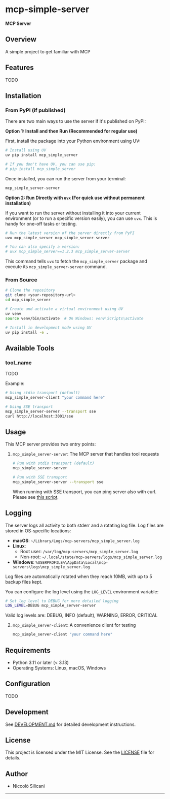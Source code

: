 # mcp-simple-server

**MCP Server**

## Overview

A simple project to get familiar with MCP

## Features

TODO

## Installation

### From PyPI (if published)

There are two main ways to use the server if it's published on PyPI:

**Option 1: Install and then Run (Recommended for regular use)**

First, install the package into your Python environment using UV:
```bash
# Install using UV
uv pip install mcp_simple_server

# If you don't have UV, you can use pip:
# pip install mcp_simple_server
```

Once installed, you can run the server from your terminal:
```bash
mcp_simple_server-server
```

**Option 2: Run Directly with `uvx` (For quick use without permanent installation)**

If you want to run the server without installing it into your current environment (or to run a specific version easily), you can use `uvx`. This is handy for one-off tasks or testing.

```bash
# Run the latest version of the server directly from PyPI
uvx mcp_simple_server mcp_simple_server-server

# You can also specify a version:
# uvx mcp_simple_server==1.2.3 mcp_simple_server-server
```
This command tells `uvx` to fetch the `mcp_simple_server` package and execute its `mcp_simple_server-server` command.

### From Source

```bash
# Clone the repository
git clone <your-repository-url>
cd mcp_simple_server

# Create and activate a virtual environment using UV
uv venv
source venv/bin/activate  # On Windows: venv\Scripts\activate

# Install in development mode using UV
uv pip install -e .
```

## Available Tools

### tool_name

TODO

Example:
```bash
# Using stdio transport (default)
mcp_simple_server-client "your command here"

# Using SSE transport
mcp_simple_server-server --transport sse
curl http://localhost:3001/sse
```

## Usage

This MCP server provides two entry points:

1. `mcp_simple_server-server`: The MCP server that handles tool requests
   ```bash
   # Run with stdio transport (default)
   mcp_simple_server-server

   # Run with SSE transport
   mcp_simple_server-server --transport sse
   ```
   When running with SSE transport, you can ping server also with curl. Please see [this script](mcp_simple_server\scripts\send_requests.py).

## Logging

The server logs all activity to both stderr and a rotating log file. Log files are stored in OS-specific locations:

- **macOS**: `~/Library/Logs/mcp-servers/mcp_simple_server.log`
- **Linux**: 
  - Root user: `/var/log/mcp-servers/mcp_simple_server.log`
  - Non-root: `~/.local/state/mcp-servers/logs/mcp_simple_server.log`
- **Windows**: `%USERPROFILE%\AppData\Local\mcp-servers\logs\mcp_simple_server.log`

Log files are automatically rotated when they reach 10MB, with up to 5 backup files kept.

You can configure the log level using the `LOG_LEVEL` environment variable:
```bash
# Set log level to DEBUG for more detailed logging
LOG_LEVEL=DEBUG mcp_simple_server-server
```

Valid log levels are: DEBUG, INFO (default), WARNING, ERROR, CRITICAL

2. `mcp_simple_server-client`: A convenience client for testing
   ```bash
   mcp_simple_server-client "your command here"
   ```

## Requirements

- Python 3.11 or later (< 3.13)
- Operating Systems: Linux, macOS, Windows

## Configuration

TODO

## Development

See [DEVELOPMENT.md](DEVELOPMENT.md) for detailed development instructions.

## License

This project is licensed under the MIT License. See the [LICENSE](LICENSE) file for details.

## Author

- Niccolò Silicani

---
